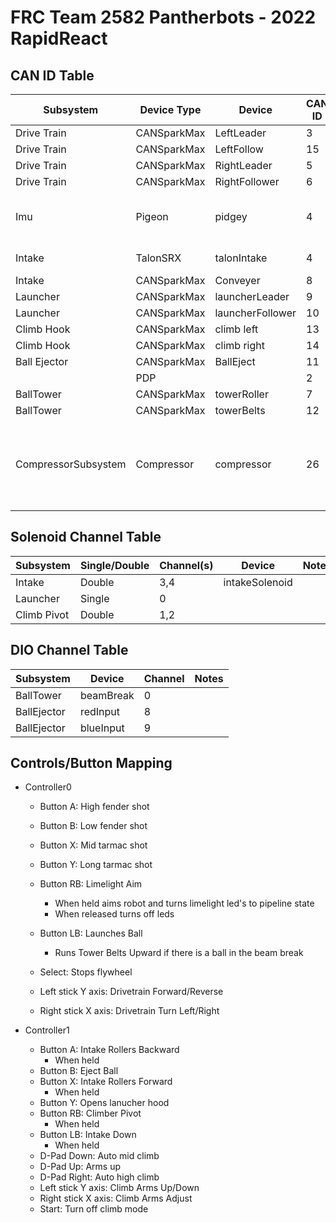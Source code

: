 # FRC Team 2582 Pantherbots - 2022 RapidReact

## CAN ID Table
| Subsystem | Device Type       | Device            | CAN ID | Notes            | 
|-----------|-------------------|-------------------|--------|------------------|
|Drive Train|CANSparkMax        |LeftLeader         |3       |                  |
|Drive Train|CANSparkMax        |LeftFollow         |15       |                  |
|Drive Train|CANSparkMax        |RightLeader        |5      |                  |
|Drive Train|CANSparkMax        |RightFollower      |6       |                  |
|Imu        |Pigeon             |pidgey             |4      |Child of talonIntake, Created in RobotContainer |
|Intake     |TalonSRX           |talonIntake        |4      |Created in RobotContainer |
|Intake     |CANSparkMax        |Conveyer           |8      |               |
|Launcher   |CANSparkMax        |launcherLeader     | 9      |                   |
|Launcher   |CANSparkMax        |launcherFollower   | 10     |                   |
|Climb Hook |CANSparkMax        |climb left         | 13      |   |
|Climb Hook |CANSparkMax        |climb right        | 14      |  |
|Ball Ejector |CANSparkMax      |BallEject          | 11     |                   |
|           | PDP               |                   | 2      |                   |
|BallTower |CANSparkMax         |towerRoller        | 7     |                  |
|BallTower |CANSparkMax         |towerBelts         | 12     |                  |
|CompressorSubsystem|Compressor |compressor         | 26    | All pneumatics objects must use this can ID, default REVPH id of 2 conflicted with PDP |


## Solenoid Channel Table
| Subsystem | Single/Double     | Channel(s)        | Device            | Notes         |
|-----------|-------------------|-------------------|-------------------|---------------|
| Intake    | Double            | 3,4                  | intakeSolenoid    |  |
| Launcher  | Single            | 0                |                   |  |
| Climb Pivot    | Double        | 1,2                 |                   | |

## DIO Channel Table
| Subsystem | Device            | Channel | Notes            | 
|-----------|-------------------|---------|------------------|
|BallTower  | beamBreak         | 0       |                  |
|BallEjector| redInput          | 8       |                  |
|BallEjector| blueInput         | 9       |                  |

## Controls/Button Mapping
- Controller0
    - Button A: High fender shot
    - Button B: Low fender shot
    - Button X: Mid tarmac shot
    - Button Y: Long tarmac shot
    - Button RB: Limelight Aim
        - When held aims robot and turns limelight led's to pipeline state
        - When released turns off leds
    - Button LB: Launches Ball
        - Runs Tower Belts Upward if there is a ball in the beam break
    - Select: Stops flywheel

    - Left stick Y axis: Drivetrain Forward/Reverse
    - Right stick X axis: Drivetrain Turn Left/Right

- Controller1
    - Button A: Intake Rollers Backward
         - When held  
    - Button B: Eject Ball
    - Button X: Intake Rollers Forward
         - When held
    - Button Y: Opens lanucher hood
    - Button RB: Climber Pivot
        - When held
    - Button LB: Intake Down
        - When held
    - D-Pad Down: Auto mid climb
    - D-Pad Up: Arms up
    - D-Pad Right: Auto high climb
    - Left stick Y axis: Climb Arms Up/Down
    - Right stick X axis: Climb Arms Adjust
    - Start: Turn off climb mode

